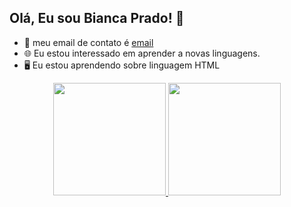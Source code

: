 ## Olá, Eu sou Bianca Prado! 💜

- 📝 meu email de contato é [email](bianca.victoriapradoda.rosa@escola.pr.gov.br)
- 🌐 Eu estou interessado em aprender a novas linguagens.
- 🖥️ Eu estou aprendendo sobre linguagem HTML

<div align="center">
  <a href="https://github.com/BianquetaDoGrau">
  <img height="180em" src="https://github-readme-stats.vercel.app/api?username=BianquetaDoGrau&show_icons=true&theme=midnight-purple&include_all_commits=true&count_private=true"/>
  <img height="180em" src="https://github-readme-stats.vercel.app/api/top-langs/?username=BianquetaDoGrau&layout=compact&langs_count=7&theme=midnight-purple"/>
</div>
